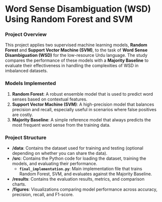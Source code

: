 # **Word Sense Disambiguation (WSD) Using Random Forest and SVM**

### **Project Overview**
This project applies two supervised machine learning models, **Random Forest** and **Support Vector Machine (SVM)**, to the task of **Word Sense Disambiguation (WSD)** for the low-resource Urdu language. The study compares the performance of these models with a **Majority Baseline** to evaluate their effectiveness in handling the complexities of WSD in imbalanced datasets.

### **Models Implemented**
1. **Random Forest**: A robust ensemble model that is used to predict word senses based on contextual features.
2. **Support Vector Machine (SVM)**: A high-precision model that balances precision and recall, especially useful in scenarios where false positives are costly.
3. **Majority Baseline**: A simple reference model that always predicts the most frequent word sense from the training data.

### **Project Structure**
- **/data**: Contains the dataset used for training and testing (optional depending on whether you can share the data).
- **/src**: Contains the Python code for loading the dataset, training the models, and evaluating their performance.
  - **`final_implementation.py`**: Main implementation file that trains Random Forest, SVM, and evaluates against the Majority Baseline.
- **/results**: Contains the evaluation results, metrics, and comparison charts.
- **/figures**: Visualizations comparing model performance across accuracy, precision, recall, and F1-score.


